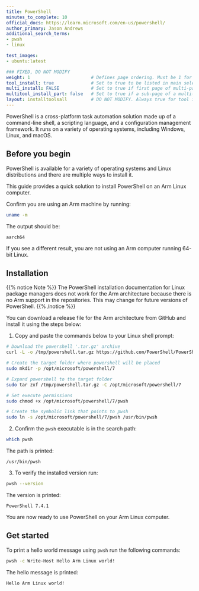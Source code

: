 ```yaml
---
title: PowerShell
minutes_to_complete: 10
official_docs: https://learn.microsoft.com/en-us/powershell/
author_primary: Jason Andrews
additional_search_terms:
- pwsh
- linux

test_images:
- ubuntu:latest

### FIXED, DO NOT MODIFY
weight: 1                       # Defines page ordering. Must be 1 for first (or only) page.
tool_install: true              # Set to true to be listed in main selection page, else false
multi_install: FALSE            # Set to true if first page of multi-page article, else false
multitool_install_part: false   # Set to true if a sub-page of a multi-page article, else false
layout: installtoolsall         # DO NOT MODIFY. Always true for tool install articles
---
```


PowerShell is a cross-platform task automation solution made up of a command-line shell, a scripting language, and a configuration management framework. It runs on a variety of operating systems, including Windows, Linux, and macOS.

## Before you begin

PowerShell is available for a variety of operating systems and Linux distributions and there are multiple ways to install it.

This guide provides a quick solution to install PowerShell on an Arm Linux computer.

Confirm you are using an Arm machine by running:

```bash
uname -m
```

The output should be:

```output
aarch64
```

If you see a different result, you are not using an Arm computer running 64-bit Linux.

## Installation

{{% notice Note %}}
The PowerShell installation documentation for Linux package managers does not work for the Arm architecture because there is no Arm support in the repositories. This may change for future versions of PowerShell.
{{% /notice %}}

You can download a release file for the Arm architecture from GitHub and install it using the steps below:

1. Copy and paste the commands below to your Linux shell prompt:

```bash { target="ubuntu:latest" }
# Download the powershell '.tar.gz' archive
curl -L -o /tmp/powershell.tar.gz https://github.com/PowerShell/PowerShell/releases/download/v7.4.1/powershell-7.4.1-linux-arm64.tar.gz

# Create the target folder where powershell will be placed
sudo mkdir -p /opt/microsoft/powershell/7

# Expand powershell to the target folder
sudo tar zxf /tmp/powershell.tar.gz -C /opt/microsoft/powershell/7

# Set execute permissions
sudo chmod +x /opt/microsoft/powershell/7/pwsh

# Create the symbolic link that points to pwsh
sudo ln -s /opt/microsoft/powershell/7/pwsh /usr/bin/pwsh
```

2. Confirm the `pwsh` executable is in the search path:

```bash { target="ubuntu:latest" }
which pwsh
```

The path is printed:

```output
/usr/bin/pwsh
```

3. To verify the installed version run: 

```bash { target="ubuntu:latest" }
pwsh --version
```

The version is printed:

```output
PowerShell 7.4.1
```

You are now ready to use PowerShell on your Arm Linux computer.

## Get started

To print a hello world message using `pwsh` run the following commands:

```bash { target="ubuntu:latest" }
pwsh -c Write-Host Hello Arm Linux world! 
```

The hello message is printed:

```output
Hello Arm Linux world!
```
